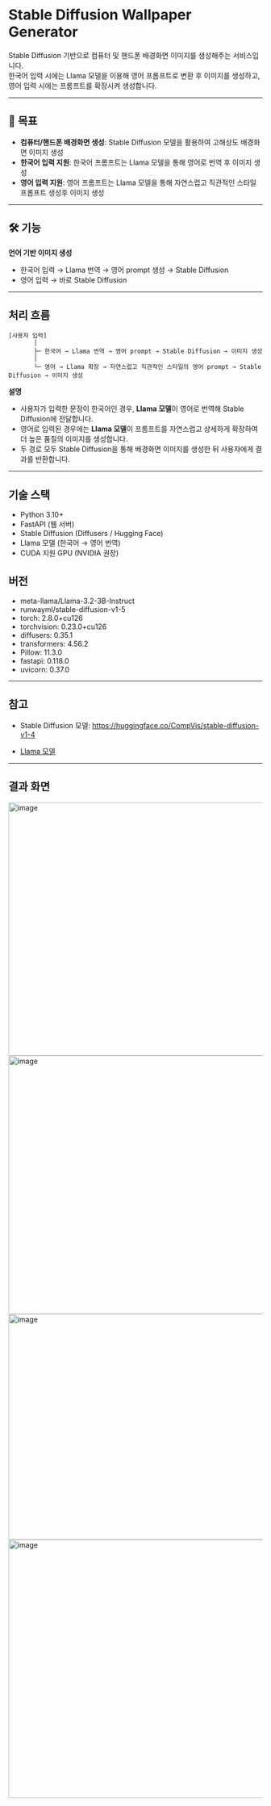 # Stable Diffusion Wallpaper Generator

Stable Diffusion 기반으로 컴퓨터 및 핸드폰 배경화면 이미지를 생성해주는 서비스입니다.  
한국어 입력 시에는 Llama 모델을 이용해 영어 프롬프트로 변환 후 이미지를 생성하고, 영어 입력 시에는 프롬프트를 확장시켜 생성합니다.

---

## 🚀 목표
- **컴퓨터/핸드폰 배경화면 생성**: Stable Diffusion 모델을 활용하여 고해상도 배경화면 이미지 생성
- **한국어 입력 지원**: 한국어 프롬프트는 Llama 모델을 통해 영어로 번역 후 이미지 생성
- **영어 입력 지원**: 영어 프롬프트는 Llama 모델을 통해 자연스럽고 직관적인 스타일 프롬프트 생성후 이미지 생성

---

## 🛠️ 기능
**언어 기반 이미지 생성**
   - 한국어 입력 → Llama 번역 → 영어 prompt 생성 → Stable Diffusion
   - 영어 입력 → 바로 Stable Diffusion

---

## 처리 흐름
```
[사용자 입력]
       │
       ├─ 한국어 → Llama 번역 → 영어 prompt → Stable Diffusion → 이미지 생성
       │
       └─ 영어 → Llama 확장 → 자연스럽고 직관적인 스타일의 영어 prompt → Stable Diffusion → 이미지 생성

```



**설명**

* 사용자가 입력한 문장이 한국어인 경우, **Llama 모델**이 영어로 번역해 Stable Diffusion에 전달합니다.
* 영어로 입력된 경우에는 **Llama 모델**이 프롬프트를 자연스럽고 상세하게 확장하여 더 높은 품질의 이미지를 생성합니다.
* 두 경로 모두 Stable Diffusion을 통해 배경화면 이미지를 생성한 뒤 사용자에게 결과를 반환합니다.

---

## 기술 스택

- Python 3.10+
-  FastAPI (웹 서버)
-  Stable Diffusion (Diffusers / Hugging Face)
-  Llama 모델 (한국어 → 영어 번역)
-  CUDA 지원 GPU (NVIDIA 권장)

## 버전

- meta-llama/Llama-3.2-3B-Instruct
- runwayml/stable-diffusion-v1-5
- torch: 2.8.0+cu126
- torchvision: 0.23.0+cu126
- diffusers: 0.35.1
- transformers: 4.56.2
- Pillow: 11.3.0
- fastapi: 0.118.0
- uvicorn: 0.37.0

---

## 참고 
- Stable Diffusion 모델: https://huggingface.co/CompVis/stable-diffusion-v1-4

- [Llama 모델](https://huggingface.co/meta-llama/Meta-Llama-3-8B-Instruct)

---
## 결과 화면
<img width="951" height="502" alt="image" src="https://github.com/user-attachments/assets/11d8e890-e2b2-4a3f-8a0e-699e65e1c5cb" />
</br>
<img width="512" height="512" alt="image" src="https://github.com/user-attachments/assets/10af082a-4a95-4b23-813c-2d6f3edb874e" />
</br>
<img width="956" height="447" alt="image" src="https://github.com/user-attachments/assets/86d68806-59c0-4e97-9cd4-5b8a02375550" />
</br>
<img width="512" height="512" alt="image" src="https://github.com/user-attachments/assets/57d3c110-6680-4c90-ab2d-b88c0768bc5a" />
